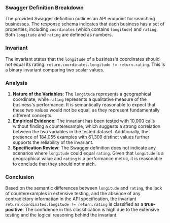 ### Swagger Definition Breakdown
The provided Swagger definition outlines an API endpoint for searching businesses. The response schema indicates that each business has a set of properties, including `coordinates` (which contains `longitude`) and `rating`. Both `longitude` and `rating` are defined as numbers.

### Invariant
The invariant states that the `longitude` of a business's coordinates should not equal its rating: `return.coordinates.longitude != return.rating`. This is a binary invariant comparing two scalar values.

### Analysis
1. **Nature of the Variables**: The `longitude` represents a geographical coordinate, while `rating` represents a qualitative measure of the business's performance. It is semantically reasonable to expect that these two values would not be equal, as they represent fundamentally different concepts.
2. **Empirical Evidence**: The invariant has been tested with 10,000 calls without finding a counterexample, which suggests a strong correlation between the two variables in the tested dataset. Additionally, the presence of 184,055 examples with 61,309 distinct values further supports the reliability of the invariant.
3. **Specification Review**: The Swagger definition does not indicate any scenarios where `longitude` could equal `rating`. Given that `longitude` is a geographical value and `rating` is a performance metric, it is reasonable to conclude that they should not match.

### Conclusion
Based on the semantic differences between `longitude` and `rating`, the lack of counterexamples in extensive testing, and the absence of any contradictory information in the API specification, the invariant `return.coordinates.longitude != return.rating` is classified as a **true-positive**. The confidence in this classification is high due to the extensive testing and the logical reasoning behind the invariant.
